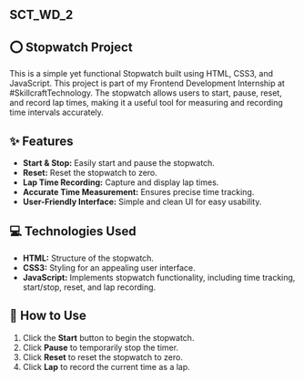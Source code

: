 ## SCT_WD_2

## ⭕ Stopwatch Project

This is a simple yet functional Stopwatch built using HTML, CSS3, and JavaScript. This project is part of my Frontend Development Internship at #SkillcraftTechnology. The stopwatch allows users to start, pause, reset, and record lap times, making it a useful tool for measuring and recording time intervals accurately.

## ✨ Features

*   **Start & Stop:** Easily start and pause the stopwatch.
*   **Reset:** Reset the stopwatch to zero.
*   **Lap Time Recording:** Capture and display lap times.
*   **Accurate Time Measurement:** Ensures precise time tracking.
*   **User-Friendly Interface:** Simple and clean UI for easy usability.

## 💻 Technologies Used

*   **HTML:** Structure of the stopwatch.
*   **CSS3:** Styling for an appealing user interface.
*   **JavaScript:** Implements stopwatch functionality, including time tracking, start/stop, reset, and lap recording.

## 📃 How to Use

1.  Click the **Start** button to begin the stopwatch.
2.  Click **Pause** to temporarily stop the timer.
3.  Click **Reset** to reset the stopwatch to zero.
4.  Click **Lap** to record the current time as a lap.

